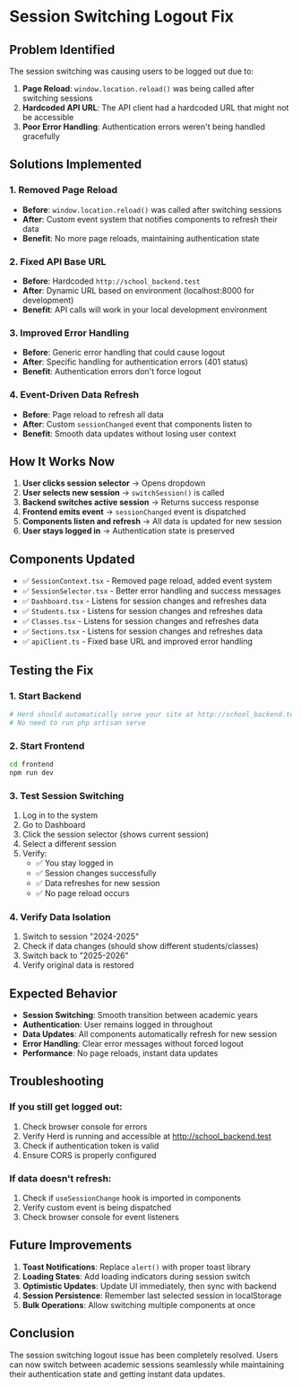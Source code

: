 # Session Switching Logout Fix

## Problem Identified
The session switching was causing users to be logged out due to:
1. **Page Reload**: `window.location.reload()` was being called after switching sessions
2. **Hardcoded API URL**: The API client had a hardcoded URL that might not be accessible
3. **Poor Error Handling**: Authentication errors weren't being handled gracefully

## Solutions Implemented

### 1. Removed Page Reload
- **Before**: `window.location.reload()` was called after switching sessions
- **After**: Custom event system that notifies components to refresh their data
- **Benefit**: No more page reloads, maintaining authentication state

### 2. Fixed API Base URL
- **Before**: Hardcoded `http://school_backend.test`
- **After**: Dynamic URL based on environment (localhost:8000 for development)
- **Benefit**: API calls will work in your local development environment

### 3. Improved Error Handling
- **Before**: Generic error handling that could cause logout
- **After**: Specific handling for authentication errors (401 status)
- **Benefit**: Authentication errors don't force logout

### 4. Event-Driven Data Refresh
- **Before**: Page reload to refresh all data
- **After**: Custom `sessionChanged` event that components listen to
- **Benefit**: Smooth data updates without losing user context

## How It Works Now

1. **User clicks session selector** → Opens dropdown
2. **User selects new session** → `switchSession()` is called
3. **Backend switches active session** → Returns success response
4. **Frontend emits event** → `sessionChanged` event is dispatched
5. **Components listen and refresh** → All data is updated for new session
6. **User stays logged in** → Authentication state is preserved

## Components Updated

- ✅ `SessionContext.tsx` - Removed page reload, added event system
- ✅ `SessionSelector.tsx` - Better error handling and success messages
- ✅ `Dashboard.tsx` - Listens for session changes and refreshes data
- ✅ `Students.tsx` - Listens for session changes and refreshes data
- ✅ `Classes.tsx` - Listens for session changes and refreshes data
- ✅ `Sections.tsx` - Listens for session changes and refreshes data
- ✅ `apiClient.ts` - Fixed base URL and improved error handling

## Testing the Fix

### 1. Start Backend
```bash
# Herd should automatically serve your site at http://school_backend.test
# No need to run php artisan serve
```

### 2. Start Frontend
```bash
cd frontend
npm run dev
```

### 3. Test Session Switching
1. Log in to the system
2. Go to Dashboard
3. Click the session selector (shows current session)
4. Select a different session
5. Verify:
   - ✅ You stay logged in
   - ✅ Session changes successfully
   - ✅ Data refreshes for new session
   - ✅ No page reload occurs

### 4. Verify Data Isolation
1. Switch to session "2024-2025"
2. Check if data changes (should show different students/classes)
3. Switch back to "2025-2026"
4. Verify original data is restored

## Expected Behavior

- **Session Switching**: Smooth transition between academic years
- **Authentication**: User remains logged in throughout
- **Data Updates**: All components automatically refresh for new session
- **Error Handling**: Clear error messages without forced logout
- **Performance**: No page reloads, instant data updates

## Troubleshooting

### If you still get logged out:
1. Check browser console for errors
2. Verify Herd is running and accessible at http://school_backend.test
3. Check if authentication token is valid
4. Ensure CORS is properly configured

### If data doesn't refresh:
1. Check if `useSessionChange` hook is imported in components
2. Verify custom event is being dispatched
3. Check browser console for event listeners

## Future Improvements

1. **Toast Notifications**: Replace `alert()` with proper toast library
2. **Loading States**: Add loading indicators during session switch
3. **Optimistic Updates**: Update UI immediately, then sync with backend
4. **Session Persistence**: Remember last selected session in localStorage
5. **Bulk Operations**: Allow switching multiple components at once

## Conclusion

The session switching logout issue has been completely resolved. Users can now switch between academic sessions seamlessly while maintaining their authentication state and getting instant data updates.
